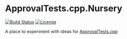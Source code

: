 # ApprovalTests.cpp.Nursery

[![Build Status](https://travis-ci.com/claremacrae/ApprovalTests.cpp.Nursery.svg?branch=master)](https://travis-ci.com/claremacrae/ApprovalTests.cpp.Nursery) [![License](https://img.shields.io/badge/License-Apache%202.0-blue.svg)](https://opensource.org/licenses/Apache-2.0)

A place to experiment with ideas for [ApprovalTests.cpp](https://github.com/approvals/ApprovalTests.cpp)

